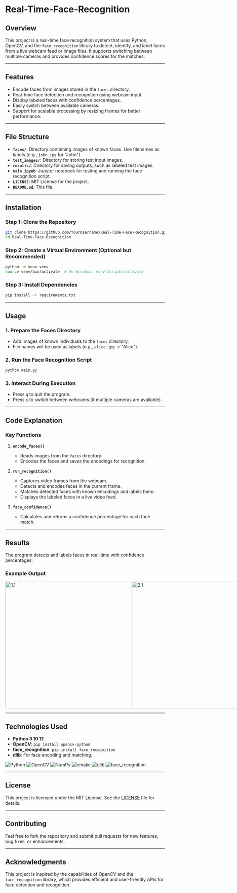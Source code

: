 # Real-Time-Face-Recognition

## Overview

This project is a real-time face recognition system that uses Python, OpenCV, and the `face_recognition` library to detect, identify, and label faces from a live webcam feed or image files. It supports switching between multiple cameras and provides confidence scores for the matches.

---

## Features

- Encode faces from images stored in the `faces` directory.
- Real-time face detection and recognition using webcam input.
- Display labeled faces with confidence percentages.
- Easily switch between available cameras.
- Support for scalable processing by resizing frames for better performance.

---

## File Structure

- **`faces/`**: Directory containing images of known faces. Use filenames as labels (e.g., `john.jpg` for "John").
- **`test_images/`**: Directory for storing test input images.
- **`results/`**: Directory for saving outputs, such as labeled test images.
- **`main.ipynb`**: Jupyter notebook for testing and running the face recognition script.
- **`LICENSE`**: MIT License for the project.
- **`README.md`**: This file.

---

## Installation

### Step 1: Clone the Repository

```bash
git clone https://github.com/YourUsername/Real-Time-Face-Recognition.git
cd Real-Time-Face-Recognition
```

### Step 2: Create a Virtual Environment (Optional but Recommended)

```bash
python -m venv venv
source venv/bin/activate  # On Windows: venv\Scripts\activate
```

### Step 3: Install Dependencies

```bash
pip install -r requirements.txt
```

---

## Usage

### 1. Prepare the Faces Directory

- Add images of known individuals to the `faces` directory.
- File names will be used as labels (e.g., `alice.jpg` → "Alice").

### 2. Run the Face Recognition Script

```bash
python main.py
```

### 3. Interact During Execution

- Press `q` to quit the program.
- Press `s` to switch between webcams (if multiple cameras are available).

---

## Code Explanation

### Key Functions

1. **`encode_faces()`**
   - Reads images from the `faces` directory.
   - Encodes the faces and saves the encodings for recognition.

2. **`run_recognition()`**
   - Captures video frames from the webcam.
   - Detects and encodes faces in the current frame.
   - Matches detected faces with known encodings and labels them.
   - Displays the labeled faces in a live video feed.

3. **`face_confidence()`**
   - Calculates and returns a confidence percentage for each face match.

---

## Results

The program detects and labels faces in real-time with confidence percentages:

### Example Output

<div style="display: flex; justify-content: space-between;">
  <img src="images/1.1.jpg" alt="1.1" width="400"/>
  <img src="images/2.1.jpg" alt="2.1" width="400"/>
</div>

---

## Technologies Used

- **Python 3.10.12**
- **OpenCV**: `pip install opencv-python`
- **face_recognition**: `pip install face_recognition`
- **dlib**: For face encoding and matching.

![Python](https://img.shields.io/badge/python-3670A0?logo=python&logoColor=FFFF00)
![OpenCV](https://img.shields.io/badge/opencv-%23white.svg?logo=opencv&logoColor=white)
![NumPy](https://img.shields.io/badge/numpy-%23013243.svg?logo=numpy&logoColor=white)
![cmake](https://img.shields.io/badge/cmake_-red)
![dlib](https://img.shields.io/badge/dlib_-purple)
![face_recognition](https://img.shields.io/badge/face_recognition_-brown)

---

## License

This project is licensed under the MIT License. See the [LICENSE](LICENSE) file for details.

---

## Contributing

Feel free to fork the repository and submit pull requests for new features, bug fixes, or enhancements.

---

## Acknowledgments

This project is inspired by the capabilities of OpenCV and the `face_recognition` library, which provides efficient and user-friendly APIs for face detection and recognition.
